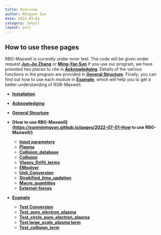 ```yaml
---
title: Overview
author: Mingyan Sun 
date: 2022-03-01
category: Jekyll
layout: post
---
```


## How to use these pages



RBG-Maxwell is currently under inner test. The code will be given under request **[Jun-Jie Zhang](zjacob@mail.ustc.edu.cn)** or **[Ming-Yan Sun](sunmingyan0301@163.com)** If you use our program, we have provided two places to cite in **[Acknowledging](https://sunminmgyan.github.io/pages/2022-05-01-Acknowledging-RBG-Maxwell/)**. Details of the various functions in the program are provided in **[General Structure](https://sunminmgyan.github.io/pages/2022-06-01-General-Structure/)**. Finally, you can find out how to use each module in **[Example](https://sunminmgyan.github.io/2022-08-01-Example.html)**, which will help you to get a better understanding of RGB-Maxwell.

- **[Installation](https://sunminmgyan.github.io/pages/2022-04-01-Installation/)**

- **[Acknowledging](https://sunminmgyan.github.io/pages/2022-05-01-Acknowledging-RBG-Maxwell/)**

- **[General Structure](https://sunminmgyan.github.io/pages/2022-06-01-General-Structure/)**
  
- **[How to use RBG-Maxwell](https://sunminmgyan.github.io/pages/2022-07-01-How to use RBG-Maxwell/)**
  
  - **[Input parameters](https://sunminmgyan.github.io/2022-07-01-input-parameters.html)**
  - **[Plasma](https://sunminmgyan.github.io/jekyll/2022-07-03-Plasma.html)**
  - **[Collision_database](https://sunminmgyan.github.io/jekyll/2022-07-04-Collision_database.html)**
  - **[Collision](http://sunminmgyan.github.io/jekyll/2022-07-07-Collision.html)**
  - **[Vlasov_Drifit_terms](http://sunminmgyan.github.io/jekyll/2022-07-08-Vlasov-Drifit-terms.html)**
  - **[EMsolver](http://sunminmgyan.github.io/jekyll/2022-07-09-EMsolver.html)**
  - **[Unit_Conversion](https://sunminmgyan.github.io/jekyll/2022-07-10-Conversion.html)**
  - **[Straitified_time_updation](http://sunminmgyan.github.io/jekyll/2022-07-11-Straitified-time-update.html)**
  - **[Macro_quantities](http://sunminmgyan.github.io/jekyll/2022-07-12-Macro-quantities.html)**
  - **[Externel-forces](http://sunminmgyan.github.io/jekyll/2022-07-13-Externel-forces.html)**
  
- **[Example](https://sunminmgyan.github.io/2022-08-01-Example.html)**
  
  - **[Test Conversion](http://sunminmgyan.github.io/2022-08-05-test-conversion.html)**
  - **[Test_pure_electron_plasma](https://sunminmgyan.github.io/2022-08-07-test-pure-electron-plasma.html)**
  - **[Test_circle_pure_electron_plasma](https://sunminmgyan.github.io/2022-08-08-test-circle-pure-electron-plasma.html)**
  - **[Test large_scale_plasma term](https://sunminmgyan.github.io/2022-08-09-test-large-scale-plasma-term.html)**
  - **[Test_collision_term](https://sunminmgyan.github.io/2022-08-10-test-collision.html)**
  
  

